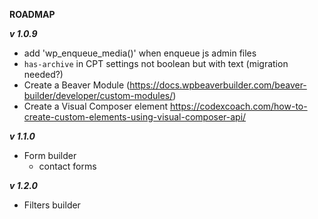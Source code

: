 **ROADMAP**

***v 1.0.9***

* add 'wp_enqueue_media()' when enqueue js admin files
* `has-archive` in CPT settings not boolean but with text (migration needed?)
* Create a Beaver Module (https://docs.wpbeaverbuilder.com/beaver-builder/developer/custom-modules/)
* Create a Visual Composer element https://codexcoach.com/how-to-create-custom-elements-using-visual-composer-api/

***v 1.1.0***

* Form builder
    - contact forms
    
***v 1.2.0***

* Filters builder   


